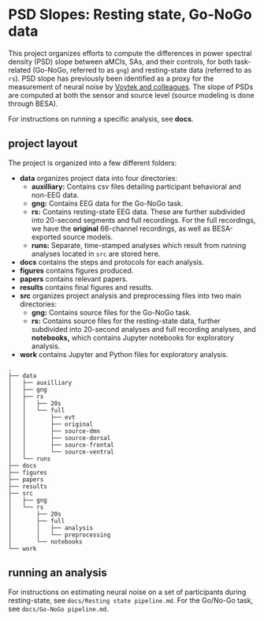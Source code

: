 # PSD Slopes: Resting state, Go-NoGo data
This project organizes efforts to compute the differences in power spectral density (PSD) slope between aMCIs, SAs, and their controls, for both task-related (Go-NoGo, referred to as `gng`) and resting-state data (referred to as `rs`). PSD slope has previously been identified as a proxy for the measurement of neural noise by [Voytek and colleagues](http://www.jneurosci.org/content/35/38/13257). The slope of  PSDs are computed at both the sensor and source level (source modeling is done through BESA).

For instructions on running a specific analysis, see **docs**.

## project layout
The project is organized into a few different folders:
- **data** organizes project data into four directories:
    - **auxilliary:** Contains csv files detailing participant behavioral and non-EEG data.
    - **gng:** Contains EEG data for the Go-NoGo task.
    - **rs:** Contains resting-state EEG data. These are further subdivided into 20-second segments and full recordings. For the full recordings, we have the **original** 66-channel recordings, as well as BESA-exported source models.
    - **runs:** Separate, time-stamped analyses which result from running analyses located in `src` are stored here.
- **docs** contains the steps and protocols for each analysis.
- **figures** contains figures produced.
- **papers** contains relevant papers.
- **results** contains final figures and results.
- **src** organizes project analysis and preprocessing files into two main directories:
    - **gng:** Contains source files for the Go-NoGo task.
    - **rs:** Contains source files for the resting-state data, further subdivided into 20-second analyses and full recording analyses, and **notebooks,** which contains Jupyter notebooks for exploratory analysis.
- **work** contains Jupyter and Python files for exploratory analysis.
```
.
├── data
│   ├── auxilliary
│   ├── gng
│   ├── rs
│   │   ├── 20s
│   │   └── full
│   │       ├── evt
│   │       ├── original
│   │       ├── source-dmn
│   │       ├── source-dorsal
│   │       ├── source-frontal
│   │       └── source-ventral
│   └── runs
├── docs
├── figures
├── papers
├── results
├── src
│   ├── gng
│   └── rs
│       ├── 20s
│       ├── full
│       │   ├── analysis
│       │   └── preprocessing
│       └── notebooks
└── work
```

## running an analysis
For instructions on estimating neural noise on a set of participants during resting-state, see `docs/Resting state pipeline.md`. For the Go/No-Go task, see `docs/Go-NoGo pipeline.md`.

